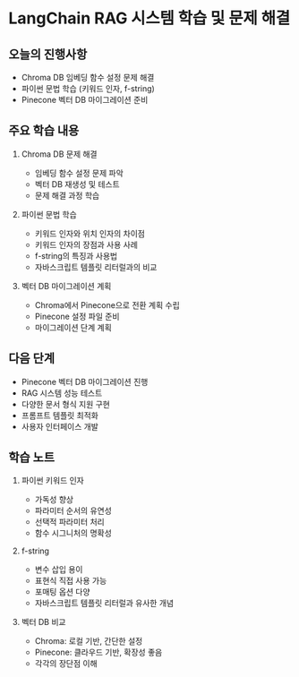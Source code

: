 # LangChain RAG 시스템 학습 및 문제 해결

## 오늘의 진행사항
- Chroma DB 임베딩 함수 설정 문제 해결
- 파이썬 문법 학습 (키워드 인자, f-string)
- Pinecone 벡터 DB 마이그레이션 준비

## 주요 학습 내용
1. Chroma DB 문제 해결
   - 임베딩 함수 설정 문제 파악
   - 벡터 DB 재생성 및 테스트
   - 문제 해결 과정 학습

2. 파이썬 문법 학습
   - 키워드 인자와 위치 인자의 차이점
   - 키워드 인자의 장점과 사용 사례
   - f-string의 특징과 사용법
   - 자바스크립트 템플릿 리터럴과의 비교

3. 벡터 DB 마이그레이션 계획
   - Chroma에서 Pinecone으로 전환 계획 수립
   - Pinecone 설정 파일 준비
   - 마이그레이션 단계 계획

## 다음 단계
- Pinecone 벡터 DB 마이그레이션 진행
- RAG 시스템 성능 테스트
- 다양한 문서 형식 지원 구현
- 프롬프트 템플릿 최적화
- 사용자 인터페이스 개발

## 학습 노트
1. 파이썬 키워드 인자
   - 가독성 향상
   - 파라미터 순서의 유연성
   - 선택적 파라미터 처리
   - 함수 시그니처의 명확성

2. f-string
   - 변수 삽입 용이
   - 표현식 직접 사용 가능
   - 포매팅 옵션 다양
   - 자바스크립트 템플릿 리터럴과 유사한 개념

3. 벡터 DB 비교
   - Chroma: 로컬 기반, 간단한 설정
   - Pinecone: 클라우드 기반, 확장성 좋음
   - 각각의 장단점 이해 
